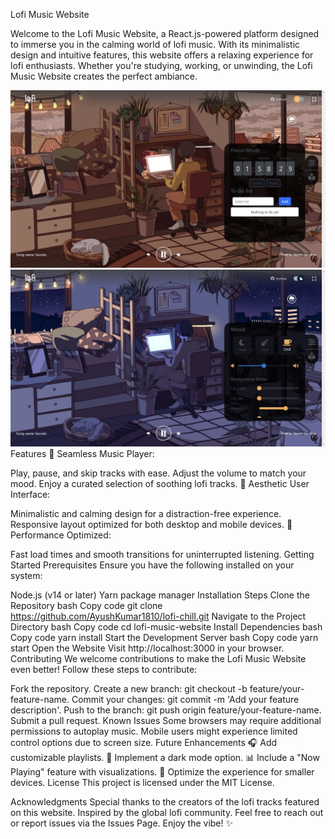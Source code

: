 
Lofi Music Website

Welcome to the Lofi Music Website, a React.js-powered platform designed to immerse you in the calming world of lofi music. With its minimalistic design and intuitive features, this website offers a relaxing experience for lofi enthusiasts. Whether you're studying, working, or unwinding, the Lofi Music Website creates the perfect ambiance.



![Alt text](public/assets/imageDemo/demo1.png)
![Alt text](public/assets/imageDemo/demo2.png)
Features
🎵 Seamless Music Player:

Play, pause, and skip tracks with ease.
Adjust the volume to match your mood.
Enjoy a curated selection of soothing lofi tracks.
🌌 Aesthetic User Interface:

Minimalistic and calming design for a distraction-free experience.
Responsive layout optimized for both desktop and mobile devices.
🚀 Performance Optimized:

Fast load times and smooth transitions for uninterrupted listening.
Getting Started
Prerequisites
Ensure you have the following installed on your system:

Node.js (v14 or later)
Yarn package manager
Installation Steps
Clone the Repository
bash
Copy code
git clone https://github.com/AyushKumar1810/lofi-chill.git
Navigate to the Project Directory
bash
Copy code
cd lofi-music-website
Install Dependencies
bash
Copy code
yarn install
Start the Development Server
bash
Copy code
yarn start
Open the Website
Visit http://localhost:3000 in your browser.
Contributing
We welcome contributions to make the Lofi Music Website even better!
Follow these steps to contribute:

Fork the repository.
Create a new branch: git checkout -b feature/your-feature-name.
Commit your changes: git commit -m 'Add your feature description'.
Push to the branch: git push origin feature/your-feature-name.
Submit a pull request.
Known Issues
Some browsers may require additional permissions to autoplay music.
Mobile users might experience limited control options due to screen size.
Future Enhancements
🎧 Add customizable playlists.
🌟 Implement a dark mode option.
📊 Include a "Now Playing" feature with visualizations.
📱 Optimize the experience for smaller devices.
License
This project is licensed under the MIT License.

Acknowledgments
Special thanks to the creators of the lofi tracks featured on this website.
Inspired by the global lofi community.
Feel free to reach out or report issues via the Issues Page. Enjoy the vibe! ✨